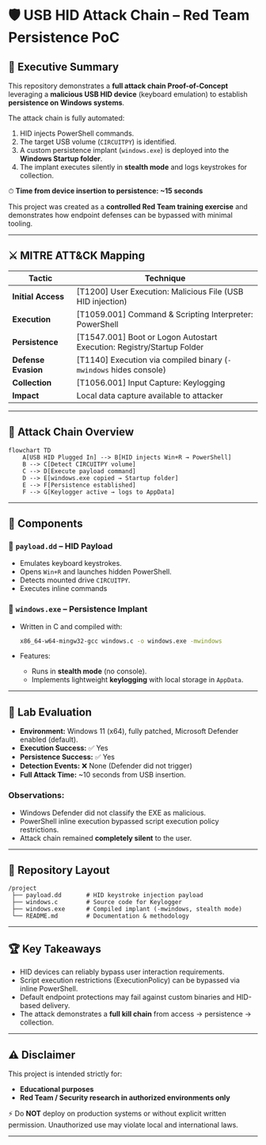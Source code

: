 # 🛡️ USB HID Attack Chain – Red Team Persistence PoC

## 📌 Executive Summary

This repository demonstrates a **full attack chain Proof-of-Concept** leveraging a **malicious USB HID device** (keyboard emulation) to establish **persistence on Windows systems**.

The attack chain is fully automated:

1. HID injects PowerShell commands.
2. The target USB volume (`CIRCUITPY`) is identified.
3. A custom persistence implant (`windows.exe`) is deployed into the **Windows Startup folder**.
4. The implant executes silently in **stealth mode** and logs keystrokes for collection.

⏱ **Time from device insertion to persistence: \~15 seconds**

This project was created as a **controlled Red Team training exercise** and demonstrates how endpoint defenses can be bypassed with minimal tooling.

---

## ⚔️ MITRE ATT\&CK Mapping

| Tactic              | Technique                                                               |
| ------------------- | ----------------------------------------------------------------------- |
| **Initial Access**  | \[T1200] User Execution: Malicious File (USB HID injection)             |
| **Execution**       | \[T1059.001] Command & Scripting Interpreter: PowerShell                |
| **Persistence**     | \[T1547.001] Boot or Logon Autostart Execution: Registry/Startup Folder |
| **Defense Evasion** | \[T1140] Execution via compiled binary (`-mwindows` hides console)      |
| **Collection**      | \[T1056.001] Input Capture: Keylogging                                  |
| **Impact**          | Local data capture available to attacker                                |

---

## 🔗 Attack Chain Overview

```mermaid
flowchart TD
    A[USB HID Plugged In] --> B[HID injects Win+R → PowerShell]
    B --> C[Detect CIRCUITPY volume]
    C --> D[Execute payload command]
    D --> E[windows.exe copied → Startup folder]
    E --> F[Persistence established]
    F --> G[Keylogger active → logs to AppData]
```

---

## 🚀 Components

### 🔹 `payload.dd` – HID Payload

* Emulates keyboard keystrokes.
* Opens `Win+R` and launches hidden PowerShell.
* Detects mounted drive `CIRCUITPY`.
* Executes inline commands

### 🔹 `windows.exe` – Persistence Implant

* Written in C and compiled with:

  ```bash
  x86_64-w64-mingw32-gcc windows.c -o windows.exe -mwindows
  ```
* Features:

  * Runs in **stealth mode** (no console).
  * Implements lightweight **keylogging** with local storage in `AppData`.

---

## 🧪 Lab Evaluation

* **Environment:** Windows 11 (x64), fully patched, Microsoft Defender enabled (default).
* **Execution Success:** ✅ Yes
* **Persistence Success:** ✅ Yes
* **Detection Events:** ❌ None (Defender did not trigger)
* **Full Attack Time:** \~10 seconds from USB insertion.

### Observations:

* Windows Defender did not classify the EXE as malicious.
* PowerShell inline execution bypassed script execution policy restrictions.
* Attack chain remained **completely silent** to the user.

---

## 📂 Repository Layout

```
/project
 ├── payload.dd       # HID keystroke injection payload
 ├── windows.c        # Source code for Keylogger
 ├── windows.exe      # Compiled implant (-mwindows, stealth mode)
 └── README.md        # Documentation & methodology
```

---

## 🏆 Key Takeaways

* HID devices can reliably bypass user interaction requirements.
* Script execution restrictions (ExecutionPolicy) can be bypassed via inline PowerShell.
* Default endpoint protections may fail against custom binaries and HID-based delivery.
* The attack demonstrates a **full kill chain** from access → persistence → collection.

---

## ⚠️ Disclaimer

This project is intended strictly for:

* **Educational purposes**
* **Red Team / Security research in authorized environments only**

⚡ Do **NOT** deploy on production systems or without explicit written permission.
Unauthorized use may violate local and international laws.

---
